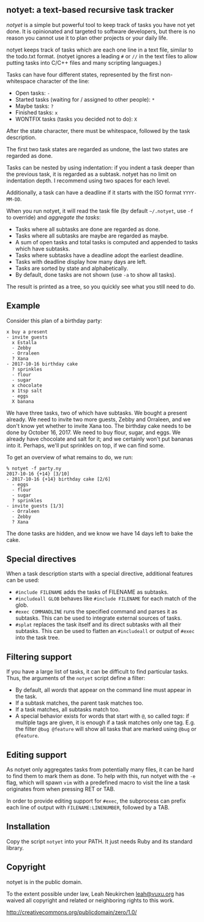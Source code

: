 ## notyet: a text-based recursive task tracker

*notyet* is a simple but powerful tool to keep track of tasks you have
not yet done.  It is opinionated and targeted to software developers,
but there is no reason you cannot use it to plan other projects or
your daily life.

notyet keeps track of tasks which are each one line in a text file,
similar to the todo.txt format.
(notyet ignores a leading `#` or `//` in the text files to
allow putting tasks into C/C++ files and many scripting languages.)

Tasks can have four different states, represented by the first
non-whitespace character of the line:

* Open tasks: `-`
* Started tasks (waiting for / assigned to other people): `*`
* Maybe tasks: `?`
* Finished tasks: `x`
* WONTFIX tasks (tasks you decided not to do): `X`

After the state character, there must be whitespace, followed by the
task description.

The first two task states are regarded as undone, the last two states
are regarded as done.

Tasks can be nested by using indentation: if you indent a task deeper
than the previous task, it is regarded as a subtask.
notyet has no limit on indentation depth.
I recommend using two spaces for each level.

Additionally, a task can have a deadline if it starts with the ISO
format `YYYY-MM-DD`.

When you run notyet, it will read the task file (by default `~/.notyet`,
use `-f` to override) and *aggregate the tasks*:

* Tasks where all subtasks are done are regarded as done.
* Tasks where all subtasks are maybe are regarded as maybe.
* A sum of open tasks and total tasks is computed and appended to
  tasks which have subtasks.
* Tasks where subtasks have a deadline adopt the earliest deadline.
* Tasks with deadline display how many days are left.
* Tasks are sorted by state and alphabetically.
* By default, done tasks are not shown (use `-a` to show all tasks).

The result is printed as a tree, so you quickly see what you still
need to do.

## Example

Consider this plan of a birthday party:

```
x buy a present
- invite guests
  x Estalla
  - Zebby
  - Orraleen
  ? Xana
- 2017-10-16 birthday cake
  ? sprinkles
  - flour
  - sugar
  x chocolate
  x 1tsp salt
  - eggs
  X banana
```

We have three tasks, two of which have subtasks.  We bought a present
already.  We need to invite two more guests, Zebby and Orraleen, and
we don't know yet whether to invite Xana too.  The birthday cake needs
to be done by October 16, 2017.  We need to buy flour, sugar, and
eggs.  We already have chocolate and salt for it; and we certainly
won't put bananas into it.  Perhaps, we'll put sprinkles on top, if we
can find some.

To get an overview of what remains to do, we run:

```
% notyet -f party.ny
2017-10-16 {+14} [3/10]
- 2017-10-16 {+14} birthday cake [2/6]
  - eggs
  - flour
  - sugar
  ? sprinkles
- invite guests [1/3]
  - Orraleen
  - Zebby
  ? Xana
```

The done tasks are hidden, and we know we have 14 days left to bake the cake.

## Special directives

When a task description starts with a special directive, additional
features can be used:

* `#include FILENAME` adds the tasks of FILENAME as subtasks.
* `#includeall GLOB` behaves like `#include FILENAME` for each match
  of the glob.
* `#exec COMMANDLINE` runs the specified command and parses it as subtasks.
  This can be used to integrate external sources of tasks.
* `#splat` replaces the task itself and its direct subtasks with all
  their subtasks.  This can be used to flatten an `#includeall` or output
  of `#exec` into the task tree.

## Filtering support

If you have a large list of tasks, it can be difficult to find
particular tasks.  Thus, the arguments of the `notyet` script define a
filter:

* By default, all *words* that appear on the command line must appear
  in the task.
* If a subtask matches, the parent task matches too.
* If a task matches, all subtasks match too.
* A special behavior exists for words that start with `@`, so called *tags*:
  if multiple tags are given, it is enough if a task matches only one tag.
  E.g. the filter `@bug @feature` will show all tasks that are marked
  using `@bug` or `@feature`.

## Editing support

As notyet only aggregates tasks from potentially many files, it can be
hard to find them to mark them as done.  To help with this, run
notyet with the `-e` flag, which will spawn `vim` with a predefined macro
to visit the line a task originates from when pressing RET or TAB.

In order to provide editing support for `#exec`, the subprocess can
prefix each line of output with `FILENAME:LINENUMBER`, followed by a TAB.

## Installation

Copy the script `notyet` into your PATH.
It just needs Ruby and its standard library.

## Copyright

notyet is in the public domain.

To the extent possible under law,
Leah Neukirchen <leah@vuxu.org>
has waived all copyright and related or
neighboring rights to this work.

http://creativecommons.org/publicdomain/zero/1.0/
